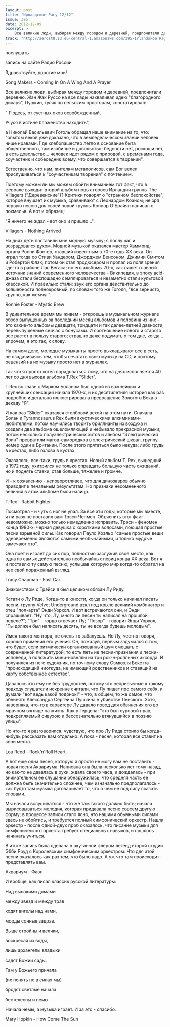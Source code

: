 ```yaml
---
layout: post
title: "Ирландское Рагу 12/12"
issue: 395
date: 2012-12-09
excerpt: >
    Все великие люди, выбирая между городом и деревней, предпочитали деревню. Жан Жак Руссо на все лады нахваливал идею "благородного дикаря", Пушкин, гуляя по сельским просторам, констатировал:
track: "http://aerost8.s3.eu-central-1.amazonaws.com/395-Irlandskoe Ragu 12,12.mp3"
---
```


послушать

запись на сайте Радио России

Здравствуйте, дорогие мои!

Song Makers - Coming In On A Wing And A Prayer

Все великие люди, выбирая между городом и деревней, предпочитали деревню. Жан Жак Руссо на все лады нахваливал идею "благородного дикаря", Пушкин, гуляя по сельским просторам, констатировал:

" Я здесь, от суетных оков освобожденный,

Учуся в истине блаженство находить",

а Николай Васильевич Гоголь обращал наше внимание на то, что: "опытом веков уже доказано, что в земледельческом звании человек чище нравами. Где хлебопашество легло в основание быта общественного, там изобилье и довольство; бедности нет, роскоши нет, а есть довольство... человек идет рядом с природой, с временами года, соучастник и собеседник всему, что совершается в творении".

Естественно, что нам, жителям мегаполисов, сам Бог велел прислушиваться к "соучастникам творения" с почтением.

Поэтому можем ли мы можем обойти вниманием тот факт, что в феврале выходит второй альбом новых героев Ирландии группы The Villagers ("Деревенские")? Критики говорят о "странном беспокойстве", которое внушает их музыка, сравнивают с Леонардом Коэном; не зря первую песню для своей новой группы Коннор О'Брайян написал с похмелья. А вот и образец:

"Я ничего не ждал - вот оно и пришло...".

Villagers - Nothing Arrived

На днях дети поставили мне модную музыку; я послушал и возрадовался духом. Модной музыкой оказался мастер Хаммонд-органа Ронни Фостер, ставший известным в 70-е годы XX века. Он играл тогда со Стиви Уандером, Джорджем Бенсоном, Джимии Смитом и Робертой Флэк; потом он стал продюсером и пропал из поля зрения где-то в районе Лас Вегаса; но его альбомы 70-х, как пишет главный источник знаний современного человечества - Википедия, в эпоху acid-джаза стали беспощадно сэмплироваться и незаметно стали культовой классикой. И правильно стали: звук его органа действительно до волшебности полнокровный, по словам того же Гоголя, "все зернисто, крупно, как жемчуг".

Ronnie Foster - Mystic Brew

В удивительное время мы живем - откроешь в музыкальном журнале обзор выпущенных за последний месяц альбомов и половина из них - это какие-то альбомы двадцати, тридцати и так далее-летней давности, перевыпущенные сейчас с бонусами. И соотношение нового и старого все растет в пользу старого; страшно даже подумать о том дне, когда... впрочем, я это так, к слову.

На самом деле, молодые музыканты просто выкладывают все в сеть, не озадачиваясь тем, чтобы печатать свою музыку на CD, и поэтому рецензий на их музыку просто нет в журналах.

Так что я просто хотел порадоваться тому, что на днях исполняется 40 лет со дня выхода альбома T.Rex "Slider".

T.Rex во главе с Марком Боланом был одной из важнейших и крупнейших сенсаций начала 1970-х, и их десятилетняя история как раз подробно и детально иллюстрировала превращение Золотого Века в декаду "Я".

И как раз "Slider" оказался столбовой вехой на этом пути. Сначала Болан и Tyrannosaurus Rex были акустическими алхимиками-любителями, потом научились творить бриллианты из воздуха и создали два альбома ошеломляющей и небывало прекрасной музыки; потом несколько полуэлектрических хитов и альбом "Электрический Воин" превратили магов-самородков в электрический шквал, группу номер один в Британии. После этого прятаться было некуда: либо грудь в крестах, либо голова в кустах.

Оказалось, все-таки, грудь в крестах. Новый альбом T. Rex, вышедший в 1972 году, ухитрился не только оправдать большую часть ожиданий, но и поднять ставки, став больше, тяжелее и громче.

И - к сожалению - неповоротливее, что для динозавров обычно приводит к печальным результатам. Но признаки несомненного величия в этом альбоме были налицо.

T.Rex - Rabbit Fighter

Посмотрел - и чуть с ног не упал. За все эти годы, которые мы вместе, я ни разу не поставил вам Трэси Чепмен. Объяснить этот факт невозможно, можно только немедленно исправить. Трэси - феномен конца 1980-х; черная девушка с короткими волосами, поющая простые песни взрывной силы. Как говорил Пауло Коэльо "самые простые вещи одновременно являются самыми необычайными, и только мудрые замечают это".

Она поет и играет до сих пор, полностью заслужив свое место, как одна из самых действительно необычайных певиц конца XX века. Вот я и поставлю ту самую песню, услышав которую мир когда-то обратил на нее свой пораженный взгляд.

Tracy Chapman - Fast Car

Знакомством с Трэйси я был целиком обязан Лу Риду.

Кстати о Лу Риде. Когда-то в юности, когда он только начинал писать песни, группу Velvet Underground взял под крыло великий комбинатор и отец "поп-арта" Энди Уорхол. И вот встречаются они, и Энди спрашивает: "Ну что, Лу, много ли песен ты написал на прошлой неделе?"; "Три" - гордо отвечает Лу; "Позор" - говорит Энди Уорхол, "Ты должен был написать десять, ты не всегда будешь молодым".

Имея такого ментора, не очень-то забалуешь. Но Лу, честно говоря, хорошо применил его учения. Он, пожалуй, первым задумался о том, что будет, если ритмически организованный шум смешать с современной литературой; то есть петь не песни-признания и песни-исповеди, а положить мини-новеллы на три рок-н-ролльных аккорда. И получился из него художник, по точному слову Сэмюэля Бекетта "происходящий ниоткуда, не имеющий родственников и ставящий на карту собственное естество".

Давалось это ему не без трудностей, потому что непривычные к такому подходу слушатели искренне считали, что Лу пишет про самого себя, и думали "вот ведь какой подонок!" - что, в общем, то же самое, что обвинять Александра Сергеича Пушкина в убийстве Ленского. Хотя, наверняка, что-то в характере Лу давало повод для обвинения его во мрачном взгляде на жизнь. Как у Герцена: "это был суровый нрав, подкрепляемый сивухою и бессознательно втянувшийся в поэзию улицы".

Но что-то я разговорился; чувствую, что про Лу Рида стоило бы когда-нибудь рассказать вам отдельно. А пока - песня, которая все ставит на свои места.

Lou Reed - Rock'n'Roll Heart

А вот еще одна песня, которую я просто не могу вам не поставить - новая песня Аквариума. Написана она была несколько лет тому назад, но как-то не давалась в руки, ждала своего часа, и дождалась - при внимательном ее слушании обнаружилась, что средняя часть ее должна быть значительно сложнее, чем изначально предполагалось - как будто там музыка договаривает то, что о чем не под силу сказать словами.

Мы начали вслушиваться - что же там такого должно быть; начала вырисовываться мелодия, которая придавала песне совсем другую форму; в процессе записи стало ясно, что нашими обычными силами здесь не обойтись, и требуется полный симфонический оркестр. Нашли оркестр - после одной-двух проб оказалось, что писание музыки для симфонического оркеста требует специальных навыков, и пршлось начинать учиться.

В итоге запись была сделана в окутанной флером легенд второй студии Эбби Роуд с Королевским симфоническим оркестром. Что для этой песни оказалось как раз тем, что было надо. А уж что там происходит - представлять вам.

Аквариум - Фавн

И вообще, как писал классик русской литературы:

Над высокими домами

между звезд и между трав

ходят ангелы над нами,

морды сонные задрав.

Выше стройны и велики,

воскресая из воды,

лишь архангелы владыки

садят Божии сады.

Там у Божьего причала

(их понять не в силах мы)

бродят светлые начала

бестелесны и немы.

Начала немы, а музыка играет. И за это - спасибо.

Mary Hopkin - How Come The Sun
